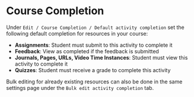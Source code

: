 # Course Completion

Under `Edit / Course Completion / Default activity completion` set the following default completion for resources in your course:

- **Assignments**: Student must submit to this activity to complete it
- **Feedback**: View as completed if the feedback is submitted
- **Journals, Pages, URLs, Video Time Instances**: Student must view this activity to complete it
- **Quizzes**: Student must receive a grade to complete this activity

Bulk editing for already existing resources can also be done in the same settings page under the `Bulk edit activity completion` tab.
